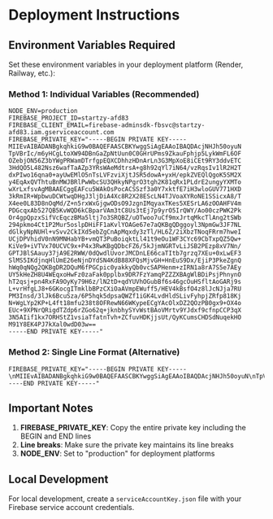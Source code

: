 # Deployment Instructions

## Environment Variables Required

Set these environment variables in your deployment platform (Render, Railway, etc.):

### Method 1: Individual Variables (Recommended)

```env
NODE_ENV=production
FIREBASE_PROJECT_ID=startzy-afd83
FIREBASE_CLIENT_EMAIL=firebase-adminsdk-fbsvc@startzy-afd83.iam.gserviceaccount.com
FIREBASE_PRIVATE_KEY="-----BEGIN PRIVATE KEY-----
MIIEvAIBADANBgkqhkiG9w0BAQEFAASCBKYwggSiAgEAAoIBAQDAcjNHJh50oyuN
TpVBrIc/m6yHCgLtoXW94DBnGaZpNtUun0C0GHrUPms9ZkauFphjp5LykWmFL6OF
OZebjON56Z3bYWgPRWamDTrfgpEQXCDhhzHDnArLn3G3MpXoE8iCEt9RY3ddvETC
3HdQO5L482Nsz6wafTaAZp3YRsWAeMdtrsA+g8h92qYl7iN64/vzRqsIv1lR2H2T
dxPIwo16qna0+ayUwEMlO5nTsLVFzviXjtJSR5dowA+yxH/epkZVEQlQgoK5SM2X
y4EqAxQVThtuBnMWJBRlPwWbcSU3QHkyNPgrO3tgh2K81qRx1PLdrE2ungyYXMTo
wXrLxfsvAgMBAAECggEAFcu5WAkOsPocACSSzf3a0Y7xktfE7iH3wloGUV771HXD
3kRmIR+WpbwuDCWtwqDHgJ3ljDiA4Xc8R2X28EScLN4TJVoaXYRoNE1SSicxA8/T
X4ee0L83D8nOqMd/Z+n5rxWxGjgwODsO9JzgnIMqyaxTKes5XESrLA6zOOAHFV4m
PDGcqxAb527QB5KvWQD6kCBparVAm3tC8Us3tEj7p9yrO5IrQWY/Ao00czPWK2Pk
Or4gpQpzxSifVcEqczBMa5ltj7o3SRQBZ/uOTwoo7uCf9mxJrtqMkcTlAng2tSWb
294pkmo4Ct1P2Mur5oslpDHiFF1aKvlYOAGe67e7aQKBgQDggoyl3NpmGw3JF7NL
dGlkyNpNUHl+vSvv2CkIXd5ebZgCnApMqxdy3zTl/HL6Z/2iXbzTNoqFRrm7hweI
UCjDPVhidV0nN9MNHabYB+vmQT3PuBoiqktLl41t9eOu1WF3CYc69CbTxpQZ5Qw+
KiVe9+iVTVx70UCVC9x+P4x3RwKBgQDbcFZ6/5kJjmNGRTvLiJSB2PEzp8xV7Nn/
GPTJBlSAauy37jA9E2RWW/0dQwdlUvorJMCDnLE66caTItb7grzq7XEu+0xLwEF3
SlMS5IKdjnqHlUmE26eNjnDYdSN4KdB88XFQsMjvGH+HnEuS9Dx/EjiP3PkeZgnQ
hWq0qNQg2QKBgDR2DQuM6fPGCpic0yakkyQb0vcSAPHenm+zIRN1a8rA7S5e7AEy
UY5kHeZH8U4WEqxoHwFz0zaFak0pplbx9DR7FzYamqPZZZXBAgWlBDiPsjPhnynO
hT2qsj+pn4RxFA9OyKy79H6z/lN2tD+qdYUVhOGubBf6s46gcOuHSfltAoGARj9s
L+vrHfgLJ8+6GKocgITmklbBPzCXiOaAVmpEWuff5/HEV4kBsfO4z8lJcNJja7RU
PM3Insd/3lJk6BcuSza/6P5hqk5dpsaQWZf1iGK4LvdHldSLivFyhpjZRfp818Kj
N+WgLYp2KP+L4ft18mfu238t8OFRewN66WKypeECgYAcOlxDZ2QOzPB0gx9+OX4o
EUc+9XPNrQRigdTZdp6rZGo62q+jknbhySYvWstBAoVMrtv9YJdxf9cfnpCCP3qX
3N5AIif1kx7ORHStZ1vsiaTfatnTvh+ZCfuvHDKjjsUt/QyKCumsCHDSdNuqekHO
M91Y8EK4PJ7kXal0wdD03w==
-----END PRIVATE KEY-----"
```

### Method 2: Single Line Format (Alternative)

```env
FIREBASE_PRIVATE_KEY="-----BEGIN PRIVATE KEY-----\nMIIEvAIBADANBgkqhkiG9w0BAQEFAASCBKYwggSiAgEAAoIBAQDAcjNHJh50oyuN\nTpVBrIc/m6yHCgLtoXW94DBnGaZpNtUun0C0GHrUPms9ZkauFphjp5LykWmFL6OF\nOZebjON56Z3bYWgPRWamDTrfgpEQXCDhhzHDnArLn3G3MpXoE8iCEt9RY3ddvETC\n3HdQO5L482Nsz6wafTaAZp3YRsWAeMdtrsA+g8h92qYl7iN64/vzRqsIv1lR2H2T\ndxPIwo16qna0+ayUwEMlO5nTsLVFzviXjtJSR5dowA+yxH/epkZVEQlQgoK5SM2X\ny4EqAxQVThtuBnMWJBRlPwWbcSU3QHkyNPgrO3tgh2K81qRx1PLdrE2ungyYXMTo\nwXrLxfsvAgMBAAECggEAFcu5WAkOsPocACSSzf3a0Y7xktfE7iH3wloGUV771HXD\n3kRmIR+WpbwuDCWtwqDHgJ3ljDiA4Xc8R2X28EScLN4TJVoaXYRoNE1SSicxA8/T\nX4ee0L83D8nOqMd/Z+n5rxWxGjgwODsO9JzgnIMqyaxTKes5XESrLA6zOOAHFV4m\nPDGcqxAb527QB5KvWQD6kCBparVAm3tC8Us3tEj7p9yrO5IrQWY/Ao00czPWK2Pk\nOr4gpQpzxSifVcEqczBMa5ltj7o3SRQBZ/uOTwoo7uCf9mxJrtqMkcTlAng2tSWb\n294pkmo4Ct1P2Mur5oslpDHiFF1aKvlYOAGe67e7aQKBgQDggoyl3NpmGw3JF7NL\ndGlkyNpNUHl+vSvv2CkIXd5ebZgCnApMqxdy3zTl/HL6Z/2iXbzTNoqFRrm7hweI\nUCjDPVhidV0nN9MNHabYB+vmQT3PuBoiqktLl41t9eOu1WF3CYc69CbTxpQZ5Qw+\nKiVe9+iVTVx70UCVC9x+P4x3RwKBgQDbcFZ6/5kJjmNGRTvLiJSB2PEzp8xV7Nn/\nGPTJBlSAauy37jA9E2RWW/0dQwdlUvorJMCDnLE66caTItb7grzq7XEu+0xLwEF3\nSlMS5IKdjnqHlUmE26eNjnDYdSN4KdB88XFQsMjvGH+HnEuS9Dx/EjiP3PkeZgnQ\nhWq0qNQg2QKBgDR2DQuM6fPGCpic0yakkyQb0vcSAPHenm+zIRN1a8rA7S5e7AEy\nUY5kHeZH8U4WEqxoHwFz0zaFak0pplbx9DR7FzYamqPZZZXBAgWlBDiPsjPhnynO\nhT2qsj+pn4RxFA9OyKy79H6z/lN2tD+qdYUVhOGubBf6s46gcOuHSfltAoGARj9s\nL+vrHfgLJ8+6GKocgITmklbBPzCXiOaAVmpEWuff5/HEV4kBsfO4z8lJcNJja7RU\nPM3Insd/3lJk6BcuSza/6P5hqk5dpsaQWZf1iGK4LvdHldSLivFyhpjZRfp818Kj\nN+WgLYp2KP+L4ft18mfu238t8OFRewN66WKypeECgYAcOlxDZ2QOzPB0gx9+OX4o\nEUc+9XPNrQRigdTZdp6rZGo62q+jknbhySYvWstBAoVMrtv9YJdxf9cfnpCCP3qX\n3N5AIif1kx7ORHStZ1vsiaTfatnTvh+ZCfuvHDKjjsUt/QyKCumsCHDSdNuqekHO\nM91Y8EK4PJ7kXal0wdD03w==\n-----END PRIVATE KEY-----"
```

## Important Notes

1. **FIREBASE_PRIVATE_KEY**: Copy the entire private key including the BEGIN and END lines
2. **Line breaks**: Make sure the private key maintains its line breaks
3. **NODE_ENV**: Set to "production" for deployment platforms

## Local Development

For local development, create a `serviceAccountKey.json` file with your Firebase service account credentials.
